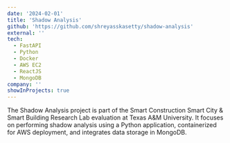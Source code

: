 ```yaml
---
date: '2024-02-01'
title: 'Shadow Analysis'
github: 'https://github.com/shreyasskasetty/shadow-analysis'
external: ''
tech:
  - FastAPI
  - Python
  - Docker
  - AWS EC2
  - ReactJS
  - MongoDB
company: ''
showInProjects: true
---
```


The Shadow Analysis project is part of the Smart Construction Smart City & Smart Building Research Lab evaluation at Texas A&M University. It focuses on performing shadow analysis using a Python application, containerized for AWS deployment, and integrates data storage in MongoDB.
